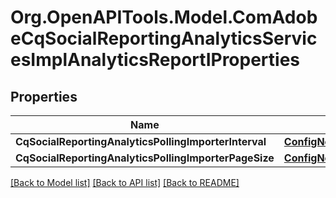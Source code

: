 # Org.OpenAPITools.Model.ComAdobeCqSocialReportingAnalyticsServicesImplAnalyticsReportIProperties
## Properties

Name | Type | Description | Notes
------------ | ------------- | ------------- | -------------
**CqSocialReportingAnalyticsPollingImporterInterval** | [**ConfigNodePropertyInteger**](ConfigNodePropertyInteger.md) |  | [optional] 
**CqSocialReportingAnalyticsPollingImporterPageSize** | [**ConfigNodePropertyInteger**](ConfigNodePropertyInteger.md) |  | [optional] 

[[Back to Model list]](../README.md#documentation-for-models) [[Back to API list]](../README.md#documentation-for-api-endpoints) [[Back to README]](../README.md)


